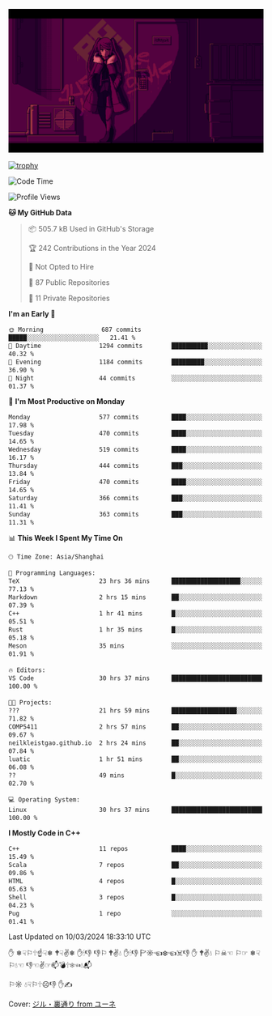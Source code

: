![](imgs/main.png)

[![trophy](https://github-profile-trophy.vercel.app/?username=NeilKleistGao&theme=dracula)](https://github.com/ryo-ma/github-profile-trophy)

<!--START_SECTION:waka-->
![Code Time](http://img.shields.io/badge/Code%20Time-743%20hrs%208%20mins-blue)

![Profile Views](http://img.shields.io/badge/Profile%20Views-0-blue)

**🐱 My GitHub Data** 

> 📦 505.7 kB Used in GitHub's Storage 
 > 
> 🏆 242 Contributions in the Year 2024
 > 
> 🚫 Not Opted to Hire
 > 
> 📜 87 Public Repositories 
 > 
> 🔑 11 Private Repositories 
 > 
**I'm an Early 🐤** 

```text
🌞 Morning                687 commits         █████░░░░░░░░░░░░░░░░░░░░   21.41 % 
🌆 Daytime                1294 commits        ██████████░░░░░░░░░░░░░░░   40.32 % 
🌃 Evening                1184 commits        █████████░░░░░░░░░░░░░░░░   36.90 % 
🌙 Night                  44 commits          ░░░░░░░░░░░░░░░░░░░░░░░░░   01.37 % 
```
📅 **I'm Most Productive on Monday** 

```text
Monday                   577 commits         ████░░░░░░░░░░░░░░░░░░░░░   17.98 % 
Tuesday                  470 commits         ████░░░░░░░░░░░░░░░░░░░░░   14.65 % 
Wednesday                519 commits         ████░░░░░░░░░░░░░░░░░░░░░   16.17 % 
Thursday                 444 commits         ███░░░░░░░░░░░░░░░░░░░░░░   13.84 % 
Friday                   470 commits         ████░░░░░░░░░░░░░░░░░░░░░   14.65 % 
Saturday                 366 commits         ███░░░░░░░░░░░░░░░░░░░░░░   11.41 % 
Sunday                   363 commits         ███░░░░░░░░░░░░░░░░░░░░░░   11.31 % 
```


📊 **This Week I Spent My Time On** 

```text
🕑︎ Time Zone: Asia/Shanghai

💬 Programming Languages: 
TeX                      23 hrs 36 mins      ███████████████████░░░░░░   77.13 % 
Markdown                 2 hrs 15 mins       ██░░░░░░░░░░░░░░░░░░░░░░░   07.39 % 
C++                      1 hr 41 mins        █░░░░░░░░░░░░░░░░░░░░░░░░   05.51 % 
Rust                     1 hr 35 mins        █░░░░░░░░░░░░░░░░░░░░░░░░   05.18 % 
Meson                    35 mins             ░░░░░░░░░░░░░░░░░░░░░░░░░   01.91 % 

🔥 Editors: 
VS Code                  30 hrs 37 mins      █████████████████████████   100.00 % 

🐱‍💻 Projects: 
???                      21 hrs 59 mins      ██████████████████░░░░░░░   71.82 % 
COMP5411                 2 hrs 57 mins       ██░░░░░░░░░░░░░░░░░░░░░░░   09.67 % 
neilkleistgao.github.io  2 hrs 24 mins       ██░░░░░░░░░░░░░░░░░░░░░░░   07.84 % 
luatic                   1 hr 51 mins        ██░░░░░░░░░░░░░░░░░░░░░░░   06.08 % 
??                       49 mins             █░░░░░░░░░░░░░░░░░░░░░░░░   02.70 % 

💻 Operating System: 
Linux                    30 hrs 37 mins      █████████████████████████   100.00 % 
```

**I Mostly Code in C++** 

```text
C++                      11 repos            ████░░░░░░░░░░░░░░░░░░░░░   15.49 % 
Scala                    7 repos             ██░░░░░░░░░░░░░░░░░░░░░░░   09.86 % 
HTML                     4 repos             █░░░░░░░░░░░░░░░░░░░░░░░░   05.63 % 
Shell                    3 repos             █░░░░░░░░░░░░░░░░░░░░░░░░   04.23 % 
Pug                      1 repo              ░░░░░░░░░░░░░░░░░░░░░░░░░   01.41 % 
```




 Last Updated on 10/03/2024 18:33:10 UTC
<!--END_SECTION:waka-->

✋ ❄☟⚐🕆☝☟❄ 🕈☟✌❄ ✋🕯👎 👎⚐ 🕈✌💧 ✋🕯👎 🏱☼☜❄☜☠👎 ✋ 🕈✌💧 ⚐☠☜ ⚐☞ ❄☟⚐💧☜ 👎☜✌☞📫💣🕆❄☜💧📬

⚐☼ 💧☟⚐🕆☹👎 ✋✍

Cover: [ジル・裏通り from ユーネ](https://www.pixiv.net/artworks/62127066)
